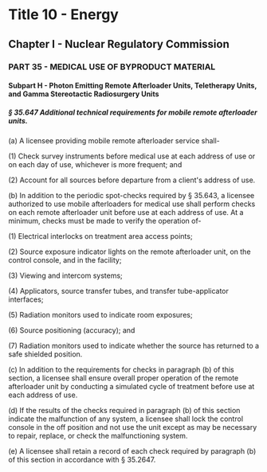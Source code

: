 
# Title 10 - Energy
## Chapter I - Nuclear Regulatory Commission
### PART 35 - MEDICAL USE OF BYPRODUCT MATERIAL
#### Subpart H - Photon Emitting Remote Afterloader Units, Teletherapy Units, and Gamma Stereotactic Radiosurgery Units
##### § 35.647 Additional technical requirements for mobile remote afterloader units.

(a) A licensee providing mobile remote afterloader service shall-

(1) Check survey instruments before medical use at each address of use or on each day of use, whichever is more frequent; and

(2) Account for all sources before departure from a client's address of use.

(b) In addition to the periodic spot-checks required by § 35.643, a licensee authorized to use mobile afterloaders for medical use shall perform checks on each remote afterloader unit before use at each address of use. At a minimum, checks must be made to verify the operation of-

(1) Electrical interlocks on treatment area access points;

(2) Source exposure indicator lights on the remote afterloader unit, on the control console, and in the facility;

(3) Viewing and intercom systems;

(4) Applicators, source transfer tubes, and transfer tube-applicator interfaces;

(5) Radiation monitors used to indicate room exposures;

(6) Source positioning (accuracy); and

(7) Radiation monitors used to indicate whether the source has returned to a safe shielded position.

(c) In addition to the requirements for checks in paragraph (b) of this section, a licensee shall ensure overall proper operation of the remote afterloader unit by conducting a simulated cycle of treatment before use at each address of use.

(d) If the results of the checks required in paragraph (b) of this section indicate the malfunction of any system, a licensee shall lock the control console in the off position and not use the unit except as may be necessary to repair, replace, or check the malfunctioning system.

(e) A licensee shall retain a record of each check required by paragraph (b) of this section in accordance with § 35.2647.

